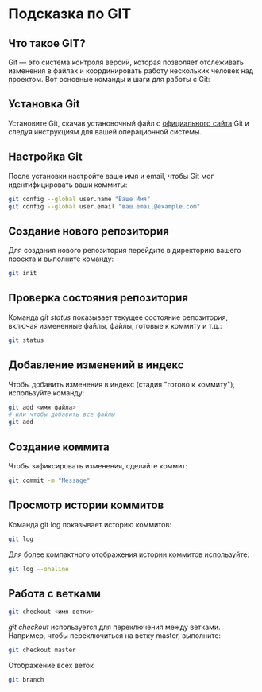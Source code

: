 # Подсказка по GIT

## Что такое GIT?

Git — это система контроля версий, которая позволяет отслеживать изменения в файлах и координировать работу нескольких человек над проектом. Вот основные команды и шаги для работы с Git:

## Установка Git

Установите Git, скачав установочный файл с [официального сайта](https://git-scm.com/) Git и следуя инструкциям для вашей операционной системы.

## Настройка Git

После установки настройте ваше имя и email, чтобы Git мог идентифицировать ваши коммиты:

```sh
git config --global user.name "Ваше Имя"
git config --global user.email "ваш.email@example.com"
```
## Создание нового репозитория

Для создания нового репозитория перейдите в директорию вашего проекта и выполните команду:
```sh
git init
```

## Проверка состояния репозитория

Команда *git status* показывает текущее состояние репозитория, включая измененные файлы, файлы, готовые к коммиту и т.д.:

```sh
git status
```
## Добавление изменений в индекс

Чтобы добавить изменения в индекс (стадия "готово к коммиту"), используйте команду:
```sh
git add <имя файла>
# или чтобы добавить все файлы
git add
```
## Создание коммита

Чтобы зафиксировать изменения, сделайте коммит:
```sh
git commit -m "Message"
```
## Просмотр истории коммитов

Команда git log показывает историю коммитов:

```sh
git log
```

Для более компактного отображения истории коммитов используйте:
```sh
git log --oneline
```
## Работа с ветками

```sh
git checkout <имя ветки>
```

 *git checkout* используется для переключения между ветками. Например, чтобы переключиться на ветку master, выполните:

```sh
git checkout master
```

Отображение всех веток
```sh
git branch
```

